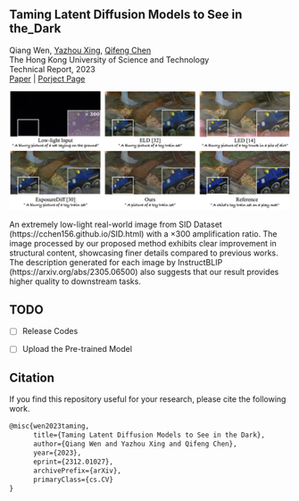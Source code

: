 ## Taming Latent Diffusion Models to See in the_Dark
Qiang Wen, [Yazhou Xing](https://yzxing87.github.io/), [Qifeng Chen](https://cqf.io/) <br/>
The Hong Kong University of Science and Technology <br />
Technical Report, 2023 <br />
[Paper](https://arxiv.org/abs/2312.01027) | [Porject Page](https://csqiangwen.github.io/projects/ldm-sid/) <br/>

<p align='center'>
<img src='figs/Teaser.jpg' width=1000>
  <figcaption>
  <p class="section-content-text">
  An extremely low-light real-world image from SID Dataset (https://cchen156.github.io/SID.html) with a ×300 amplification ratio. The image processed by our proposed method exhibits clear improvement in structural content, showcasing finer details compared to previous works. The description generated for each image by InstructBLIP (https://arxiv.org/abs/2305.06500) also suggests that our result provides higher quality to downstream tasks.
  </p>
  </figcaption>
</p>

## TODO
- [ ] Release Codes </br>
- [ ] Upload the Pre-trained Model


## Citation
If you find this repository useful for your research, please cite the following work.
```
@misc{wen2023taming,
      title={Taming Latent Diffusion Models to See in the Dark}, 
      author={Qiang Wen and Yazhou Xing and Qifeng Chen},
      year={2023},
      eprint={2312.01027},
      archivePrefix={arXiv},
      primaryClass={cs.CV}
}
```
